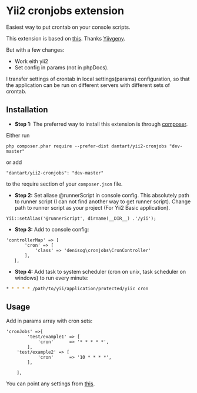 Yii2 cronjobs extension
========
Easiest way to put crontab on your console scripts.

This extension is based on [this](https://github.com/Yiivgeny/Yii-PHPDocCrontab).
Thanks [Yiivgeny](https://github.com/Yiivgeny).

But with a few changes:
- Work eith yii2
- Set config in params (not in phpDocs).

I transfer ​​settings of crontab in local settings(params) configuration, so that the application can be run on different servers with different sets of crontab.

Installation
------------

- **Step 1:** The preferred way to install this extension is through [composer](http://getcomposer.org/download/).

Either run

```
php composer.phar require --prefer-dist dantart/yii2-cronjobs "dev-master"
```

or add

```
"dantart/yii2-cronjobs": "dev-master"
```

to the require section of your `composer.json` file.
- **Step 2:** Set aliase  @runnerScript in console config. This absolutely path to runner script (I can not find another way to get runner script).
Change path to runner script as your project (For Yii2 Basic application). 
```
Yii::setAlias('@runnerScript', dirname(__DIR__) .'/yii');
```

- **Step 3:** Add to console config:
```
'controllerMap' => [
       'cron' => [
           'class' => 'denisog\cronjobs\CronController'
       ],
   ],
```
- **Step 4:**  Add task to system scheduler (cron on unix, task scheduler on windows) to run every minute:

```sh
* * * * * /path/to/yii/application/protected/yiic cron
```
Usage
-----

Add in params array with cron sets:
```
'cronJobs' =>[
        'test/example1' => [
            'cron'      => '* * * * *',            
        ],
	'test/example2' => [
            'cron'      => '10 * * * *',            
        ],

    ],
```

You can point any settings from [this](https://github.com/Yiivgeny/Yii-PHPDocCrontab/blob/master/examples/ExampleRuCommand.php).



